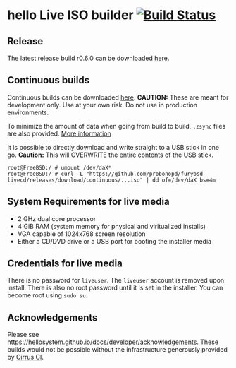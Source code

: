 # hello Live ISO builder [![Build Status](https://api.cirrus-ci.com/github/helloSystem/ISO.svg)](https://cirrus-ci.com/github/helloSystem/ISO)

## Release

The latest release build r0.6.0 can be downloaded [here](../../releases/tag/r0.5.0).

## Continuous builds

Continuous builds can be downloaded [here](../../releases/). __CAUTION:__ These are meant for development only. Use at your own risk. Do not use in production environments.

To minimize the amount of data when going from build to build, `.zsync` files are also provided. [More information](https://askubuntu.com/questions/54241/how-do-i-update-an-iso-with-zsync)

It is possible to directly download and write straight to a USB stick in one go. __Caution:__ This will OVERWRITE the entire contents of the USB stick.

```
root@FreeBSD:/ # umount /dev/daX*
root@FreeBSD:/ # curl -L "https://github.com/probonopd/furybsd-livecd/releases/download/continuous/...iso" | dd of=/dev/daX bs=4m
```

## System Requirements for live media

* 2 GHz dual core processor
* 4 GiB RAM (system memory for physical and viritualized installs)
* VGA capable of 1024x768 screen resolution 
* Either a CD/DVD drive or a USB port for booting the installer media

## Credentials for live media

There is no password for `liveuser`. The `liveuser` account is removed upon install.  There is also no root password until it is set in the installer. You can become root using `sudo su`.

## Acknowledgements

Please see https://hellosystem.github.io/docs/developer/acknowledgements.
These builds would not be possible without the infrastructure generously provided by [Cirrus CI](https://cirrus-ci.com/).
